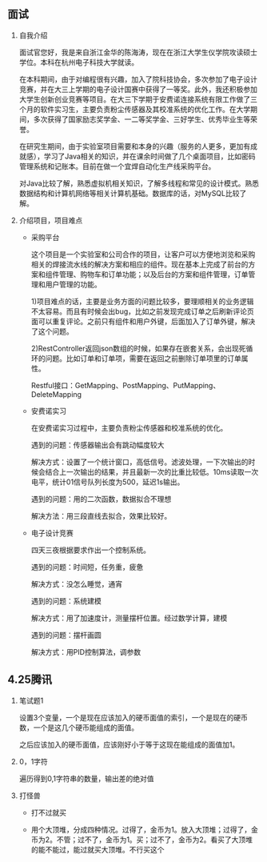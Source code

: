 ## 面试

1. 自我介绍

   面试官您好，我是来自浙江金华的陈海涛，现在在浙江大学生仪学院攻读硕士学位。本科在杭州电子科技大学就读。

   在本科期间，由于对编程很有兴趣，加入了院科技协会，多次参加了电子设计竞赛，并在大三上学期的电子设计国赛中获得了一等奖。此外，我还积极参加大学生创新创业竞赛等项目。在大三下学期于安费诺连接系统有限工作做了三个月的软件实习生，主要负责粉尘传感器及其校准系统的优化工作。在大学期间，多次获得了国家励志奖学金、一二等奖学金、三好学生、优秀毕业生等荣誉。

   在研究生期间，由于实验室项目需要和本身的兴趣（服务的人更多，更加有成就感），学习了Java相关的知识，并在课余时间做了几个桌面项目，比如密码管理系统和记账本。目前在做一个宜焊自动化生产线采购平台。

   对Java比较了解，熟悉虚拟机相关知识，了解多线程和常见的设计模式。熟悉数据结构和计算机网络等相关计算机基础。数据库的话，对MySQL比较了解。

2. 介绍项目，项目难点

   + 采购平台

     这个项目是一个实验室和公司合作的项目，让客户可以方便地浏览和采购相关的焊接流水线的解决方案和相应的组件。现在基本上完成了前台的方案和组件管理、购物车和订单功能；以及后台的方案和组件管理，订单管理和用户管理的功能。

     1)项目难点的话，主要是业务方面的问题比较多，要理顺相关的业务逻辑不太容易。而且有时候会出bug，比如之前发现完成订单之后刷新评论页面可以重复评论。之前只有组件和用户外键，后面加入了订单外键，解决了这个问题。

     2)RestController返回json数组的时候，如果存在嵌套关系，会出现死循环的问题。比如订单和订单项，需要在返回之前删除订单项里的订单属性。
   
     Restful接口：GetMapping、PostMapping、PutMapping、DeleteMapping
   
   + 安费诺实习
   
     在安费诺实习过程中，主要负责粉尘传感器和校准系统的优化。
   
     遇到的问题：传感器输出会有跳动幅度较大
   
     解决方式：设置了一个统计窗口，高低信号。滤波处理，一下次输出的时候会结合上一次输出的结果，并且最新一次的比重比较低。10ms读取一次电平，统计01信号队列长度为500，延迟1s输出。
   
     遇到的问题：用的二次函数，数据拟合不理想
   
     解决方法：用三段直线去拟合，效果比较好。
   
   + 电子设计竞赛
   
     四天三夜根据要求作出一个控制系统。
   
     遇到的问题：时间短，任务重，疲惫
   
     解决方式：没怎么睡觉，通宵
   
     遇到的问题：系统建模
   
     解决方式：用了加速度计，测量摆杆位置。经过数学计算，建模
   
     遇到的问题：摆杆画圆
   
     解决方式：用PID控制算法，调参数

## 4.25腾讯

1. 笔试题1

   设置3个变量，一个是现在应该加入的硬币面值的索引，一个是现在的硬币数，一个是这几个硬币能组成的面值。

   之后应该加入的硬币面值，应该刚好小于等于这现在能组成的面值加1。

2. 0，1字符

   遍历得到0,1字符串的数量，输出差的绝对值

3. 打怪兽

   + 打不过就买

   + 用个大顶堆，分成四种情况。过得了，金币为1。放入大顶堆；过得了，金币为2。不管；过不了，金币为1。买；过不了，金币为2。看买了大顶堆的能不能过，能过就买大顶堆。不行买这个

     

